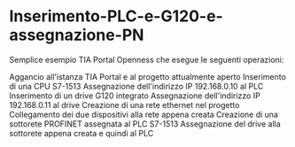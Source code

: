 # Inserimento-PLC-e-G120-e-assegnazione-PN
Semplice esempio TIA Portal Openness che esegue le seguenti operazioni:

Aggancio all'istanza TIA Portal e al progetto attualmente aperto
Inserimento di una CPU S7-1513
Assegnazione dell'indirizzo IP 192.168.0.10 al PLC
Inserimento di un drive G120 integrato
Assegnazione dell'indirizzo IP 192.168.0.11 al drive
Creazione di una rete ethernet nel progetto
Collegamento dei due dispositivi alla rete appena creata
Creazione di una sottorete PROFINET assegnata al PLC S7-1513
Assegnazione del drive alla sottorete appena creata e quindi al PLC
